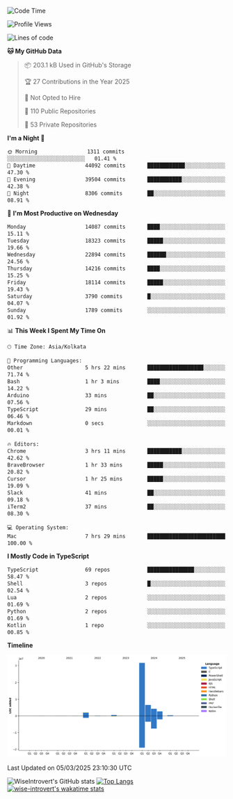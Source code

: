 <!--START_SECTION:waka-->
![Code Time](http://img.shields.io/badge/Code%20Time-2%2C237%20hrs%2020%20mins-blue)

![Profile Views](http://img.shields.io/badge/Profile%20Views-3-blue)

![Lines of code](https://img.shields.io/badge/From%20Hello%20World%20I%27ve%20Written-48.3%20million%20lines%20of%20code-blue)

**🐱 My GitHub Data** 

> 📦 203.1 kB Used in GitHub's Storage 
 > 
> 🏆 27 Contributions in the Year 2025
 > 
> 🚫 Not Opted to Hire
 > 
> 📜 110 Public Repositories 
 > 
> 🔑 53 Private Repositories 
 > 
**I'm a Night 🦉** 

```text
🌞 Morning                1311 commits        ░░░░░░░░░░░░░░░░░░░░░░░░░   01.41 % 
🌆 Daytime                44092 commits       ████████████░░░░░░░░░░░░░   47.30 % 
🌃 Evening                39504 commits       ███████████░░░░░░░░░░░░░░   42.38 % 
🌙 Night                  8306 commits        ██░░░░░░░░░░░░░░░░░░░░░░░   08.91 % 
```
📅 **I'm Most Productive on Wednesday** 

```text
Monday                   14087 commits       ████░░░░░░░░░░░░░░░░░░░░░   15.11 % 
Tuesday                  18323 commits       █████░░░░░░░░░░░░░░░░░░░░   19.66 % 
Wednesday                22894 commits       ██████░░░░░░░░░░░░░░░░░░░   24.56 % 
Thursday                 14216 commits       ████░░░░░░░░░░░░░░░░░░░░░   15.25 % 
Friday                   18114 commits       █████░░░░░░░░░░░░░░░░░░░░   19.43 % 
Saturday                 3790 commits        █░░░░░░░░░░░░░░░░░░░░░░░░   04.07 % 
Sunday                   1789 commits        ░░░░░░░░░░░░░░░░░░░░░░░░░   01.92 % 
```


📊 **This Week I Spent My Time On** 

```text
🕑︎ Time Zone: Asia/Kolkata

💬 Programming Languages: 
Other                    5 hrs 22 mins       ██████████████████░░░░░░░   71.74 % 
Bash                     1 hr 3 mins         ████░░░░░░░░░░░░░░░░░░░░░   14.22 % 
Arduino                  33 mins             ██░░░░░░░░░░░░░░░░░░░░░░░   07.56 % 
TypeScript               29 mins             ██░░░░░░░░░░░░░░░░░░░░░░░   06.46 % 
Markdown                 0 secs              ░░░░░░░░░░░░░░░░░░░░░░░░░   00.01 % 

🔥 Editors: 
Chrome                   3 hrs 11 mins       ███████████░░░░░░░░░░░░░░   42.62 % 
BraveBrowser             1 hr 33 mins        █████░░░░░░░░░░░░░░░░░░░░   20.82 % 
Cursor                   1 hr 25 mins        █████░░░░░░░░░░░░░░░░░░░░   19.09 % 
Slack                    41 mins             ██░░░░░░░░░░░░░░░░░░░░░░░   09.18 % 
iTerm2                   37 mins             ██░░░░░░░░░░░░░░░░░░░░░░░   08.30 % 

💻 Operating System: 
Mac                      7 hrs 29 mins       █████████████████████████   100.00 % 
```

**I Mostly Code in TypeScript** 

```text
TypeScript               69 repos            ███████████████░░░░░░░░░░   58.47 % 
Shell                    3 repos             █░░░░░░░░░░░░░░░░░░░░░░░░   02.54 % 
Lua                      2 repos             ░░░░░░░░░░░░░░░░░░░░░░░░░   01.69 % 
Python                   2 repos             ░░░░░░░░░░░░░░░░░░░░░░░░░   01.69 % 
Kotlin                   1 repo              ░░░░░░░░░░░░░░░░░░░░░░░░░   00.85 % 
```



**Timeline**

![Lines of Code chart](https://raw.githubusercontent.com/wise-introvert/wise-introvert/master/assets/bar_graph.png)


 Last Updated on 05/03/2025 23:10:30 UTC
<!--END_SECTION:waka-->

![WiseIntrovert's GitHub stats](https://github-readme-stats.vercel.app/api?username=wise-introvert&count_private=true&show_icons=true)
[![Top Langs](https://github-readme-stats.vercel.app/api/top-langs/?username=wise-introvert&langs_count=10)](https://github.com/anuraghazra/github-readme-stats)
[![wise-introvert's wakatime stats](https://github-readme-stats.vercel.app/api/wakatime?username=wiseintrovert)](https://github.com/anuraghazra/github-readme-stats)
